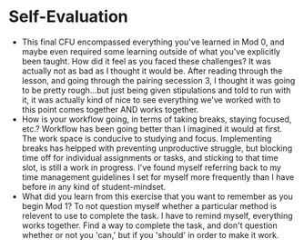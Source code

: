 # Self-Evaluation

- This final CFU encompassed everything you've learned in Mod 0, and maybe even required some learning outside of what you've explicitly been taught. How did it feel as you faced these challenges? It was actually not as bad as I thought it would be. After reading through the lesson, and going through the pairing secession 3, I thought it was going to be pretty rough...but just being given stipulations and told to run with it, it was actually kind of nice to see everything we've worked with to this point comes together AND works together.
- How is your workflow going, in terms of taking breaks, staying focused, etc.? Workflow has been going better than I imagined it would at first. The work space is conducive to studying and focus. Implementing breaks has helpped with preventing unproductive struggle, but blocking time off for individual assignments or tasks, and sticking to that time slot, is still a work in progress. I've found myself referring back to my time management guidelines I set for myself more frequently than I have before in any kind of student-mindset. 
- What did you learn from this exercise that you want to remember as you begin Mod 1? To not question myself whether a particular method is relevent to use to complete the task. I have to remind myself, everything works together. Find a way to complete the task, and don't question whether or not you 'can,' but if you 'should' in order to make it work.